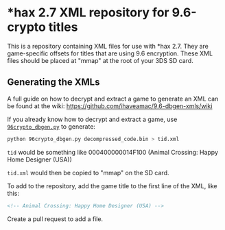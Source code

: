# *hax 2.7 XML repository for 9.6-crypto titles
This is a repository containing XML files for use with *hax 2.7. They are game-specific offsets for titles that are using 9.6 encryption. These XML files should be placed at "mmap" at the root of your 3DS SD card.

## Generating the XMLs

A full guide on how to decrypt and extract a game to generate an XML can be found at the wiki: https://github.com/ihaveamac/9.6-dbgen-xmls/wiki

If you already know how to decrypt and extract a game, use [`96crypto_dbgen.py`](https://github.com/smealum/ninjhax2.x/blob/master/scripts/96crypto_dbgen.py) to generate:
```bash
python 96crypto_dbgen.py decompressed_code.bin > tid.xml
```
`tid` would be something like 000400000014F100 (Animal Crossing: Happy Home Designer (USA))

`tid.xml` would then be copied to "mmap" on the SD card.

To add to the repository, add the game title to the first line of the XML, like this:
```xml
<!-- Animal Crossing: Happy Home Designer (USA) -->
```
Create a pull request to add a file.
